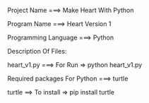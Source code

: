 Project Name ===> Make Heart With Python

Program Name ===> Heart Version 1

Programming Language ===> Python

Description Of Files:

heart_v1.py ===> For Run => python heart_v1.py

Required packages For Python ===> turtle

turtle ==> To install => pip install turtle
